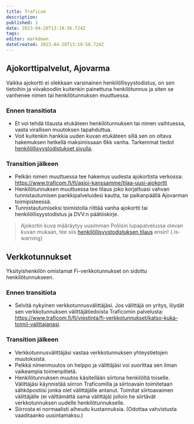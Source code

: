 ```yaml
---
title: Traficom
description: 
published: 1
date: 2023-04-28T13:10:56.724Z
tags: 
editor: markdown
dateCreated: 2023-04-28T13:10:56.724Z
---
```


## Ajokorttipalvelut, Ajovarma
Vaikka ajokortti ei olekkaan varsinainen henkilöllisyystodistus, on sen tietoihin ja viivakoodiin kuitenkin painettuna henkilötunnus ja siten se vanhenee nimen tai henkilötunnuksen muuttuessa.

### Ennen transitiota
- Et voi tehdä tilausta etukäteen henkilötunnuksen tai nimen vaihtuessa, vasta virallisen muutoksen tapahduttua.
- Voit kuitenkin hankkia uuden kuvan etukäteen sillä sen on oltava hakemuksen hetkellä maksimissaan 6kk vanha. Tarkemmat tiedot [henkilöllisyystodistukset sivulla](/byrokratia/poliisi/henkkarit).

### Transition jälkeen
- Pelkän nimen muuttuessa tee hakemus uudesta ajokortista verkossa: https://www.traficom.fi/fi/asioi-kanssamme/tilaa-uusi-ajokortti
- Henkilötunnuksen muuttuessa tee tilaus joko korjattuasi vahvan tunnistautumisen pankkipalveluidesi kautta, tai paikanpäällä Ajovarman toimipisteessä.
- Tunnistautumiseksi toimistolla riittää vanha ajokortti tai henkilöllisyystodistus ja DVV:n päätöskirje.
> Ajokortin kuva määräytyy uusimman Poliisin lupapalvelussa olevan kuvan mukaan, tee siis [henkilöllisyystodistuksen tilaus](/byrokratia/poliisi/henkkarit) ensin!
{.is-warning}


## Verkkotunnukset
Yksityishenkilön omistamat Fi-verkkotunnukset on sidottu henkilötunnukseen.

### Ennen transitiota
- Selvitä nykyinen verkkotunnusvälittäjäsi. Jos välittäjä on yritys, löydät sen verkkotunnuksen välittäjätiedoista Traficomin palvelusta: https://www.traficom.fi/fi/viestinta/fi-verkkotunnukset/katso-kuka-toimii-valittajanasi.

### Transition jälkeen
- Verkkotunnusvälittäjäsi vastaa verkkotunnuksen yhteystietojen muutoksista.
- Pelkkä nimenmuutos on helppo ja välittäjäsi voi suorittaa sen ilman vaikeampia toimenpitietä.
- Henkilötunnuksen muutos käsitellään siirtona henkilöltä toiselle. Välittäjäsi käynnistää siirron Traficomilla ja siirtoavain toimitetaan sähköpostiisi jonka olet välittäjälle antanut. Toimitat siirtoavaimen välittäjälle (ei välttämättä sama välittäjä) jolloin he siirtävät verkkotunnuksen uudelle henkilötunnukselle.
- Siirrosta ei normaalisti aiheudu kustannuksia. (Odottaa vahvistusta vaaditaanko uusintamaksu.)